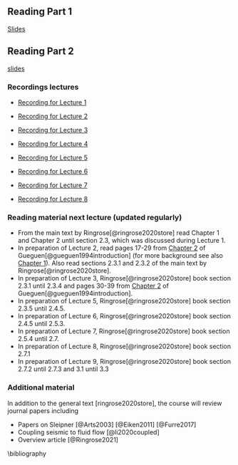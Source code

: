 ## Reading Part 1

[Slides](https://www.dropbox.com/s/4ui6dsp7tfkggur/1_Lecture_CCS.pdf?dl=0)

## Reading Part 2
[slides](https://www.dropbox.com/s/jh2o737hvsu30wp/2_Lecture_CCS.pdf?dl=0)

### Recordings lectures

- [Recording for Lecture 1](https://gtvault.sharepoint.com/:v:/r/sites/SeismicMonitoringCO2Storage-EAS48038803/Shared%20Documents/General/Recordings/New%20channel%20meeting-20220111_153536-Meeting%20Recording.mp4?csf=1&web=1&e=fHJqLg) 

- [Recording for Lecture 2](https://gtvault.sharepoint.com/:v:/r/sites/SeismicMonitoringCO2Storage-EAS48038803/Shared%20Documents/General/Recordings/Meeting%20in%20_General_-20220113_153314-Meeting%20Recording.mp4?csf=1&web=1&e=3TjZB1)

- [Recording for Lecture 3](https://gtvault.sharepoint.com/:v:/r/sites/SeismicMonitoringCO2Storage-EAS48038803/Shared%20Documents/General/Recordings/Meeting%20in%20_General_-20220118_153012-Meeting%20Recording.mp4?csf=1&web=1&e=BQskuz)


- [Recording for Lecture 4](https://gtvault.sharepoint.com/:v:/r/sites/SeismicMonitoringCO2Storage-EAS48038803/Shared%20Documents/General/Recordings/Meeting%20in%20_General_-20220120_152317-Meeting%20Recording.mp4?csf=1&web=1&e=elEm0u)

- [Recording for Lecture 5](https://gtvault.sharepoint.com/:v:/r/sites/SeismicMonitoringCO2Storage-EAS48038803/Shared%20Documents/General/Recordings/Meeting%20in%20_General_-20220125_152917-Meeting%20Recording.mp4?csf=1&web=1&e=mvNFm3)
 
- [Recording for Lecture 6](https://gtvault.sharepoint.com/:v:/r/sites/SeismicMonitoringCO2Storage-EAS48038803/Shared%20Documents/General/Recordings/Meeting%20in%20_General_-20220127_153008-Meeting%20Recording.mp4?csf=1&web=1&e=W8tOhG)
 
- [Recording for Lecture 7](https://gtvault.sharepoint.com/:v:/r/sites/SeismicMonitoringCO2Storage-EAS48038803/Shared%20Documents/General/Recordings/New%20channel%20meeting-20220201_152913-Meeting%20Recording.mp4?csf=1&web=1&e=a2n2D6)
 
- [Recording for Lecture 8](https://gtvault.sharepoint.com/:v:/r/sites/SeismicMonitoringCO2Storage-EAS48038803/Shared%20Documents/General/Recordings/Meeting%20in%20_General_-20220203_160258-Meeting%20Recording.mp4?csf=1&web=1&e=DbpCbi)

### Reading material next lecture (updated regularly)

- From the main text by Ringrose[@ringrose2020store] read Chapter 1 and Chapter 2 until section 2.3, which was discussed during Lecture 1. 
- In preparation of Lecture 2, read pages 17-29 from [Chapter 2](https://www.dropbox.com/s/10jxkl4sqz9cpno/chapter2gueguen.pdf?dl=0) of Gueguen[@gueguen1994introduction] (for more background see also [Chapter 1](https://www.dropbox.com/s/gas1x4fswnhno3w/chapter1gueguen.pdf?dl=0)). Also read sections 2.3.1 and 2.3.2 of the main text by Ringrose[@ringrose2020store].
- In preparation of Lecture 3, Ringrose[@ringrose2020store] book section 2.3.1 until 2.3.4 and pages 30-39 from [Chapter 2](https://www.dropbox.com/s/10jxkl4sqz9cpno/chapter2gueguen.pdf?dl=0) of Gueguen[@gueguen1994introduction].
- In preparation of Lecture 5, Ringrose[@ringrose2020store] book section 2.3.5 until 2.4.5.
- In preparation of Lecture 6, Ringrose[@ringrose2020store] book section 2.4.5 until 2.5.3.
- In preparation of Lecture 7, Ringrose[@ringrose2020store] book section 2.5.4 until 2.7.
- In preparation of Lecture 8, Ringrose[@ringrose2020store] book section 2.7.1 
- In preparation of Lecture 9, Ringrose[@ringrose2020store] book section 2.7.2 until 2.7.3 and 3.1 until 3.3 

<!-- [here](https://www.dropbox.com/s/o7mveowljkwho28/chapter5gueguen.pdf?dl=0). -->

### Additional material

In addition to the general text [ringrose2020store], the course will review journal papers including

- Papers on Sleipner [@Arts2003] [@Eiken2011] [@Furre2017] 
- Coupling seismic to fluid flow [@li2020coupled]
- Overview article [@Ringrose2021]

\bibliography 

<!-- # General introduction

#### Reading material

- John Scales: [Theory of Seismic Imaging](https://www.dropbox.com/s/cdt8ndqy3fnvqpf/imaging_scales.pdf?dl=0) Chapters 1, 2, 10.3
- Guy Drijkoningen: [Seismic Data Processing](https://www.dropbox.com/s/x7sng1s982484o0/SeismicProcessing2%28tg001_ta3600%29.pdf?dl=0) - TG001 / TA3600 Chapters 1,2,3, 4.6, 4.7. and [Introduction to Reflection Seismology TA3520](https://www.dropbox.com/s/hgheb1u1rrflzpk/IntroductionreflectionSeismology%28ta3520%29.pdf?dl=0) Chapter 5.
- Yilmaz's “bible”

https://www.dropbox.com/s/hytfic068qp5jiq/4-Exploration_Seismology-basics.pdf?dl=0

#### Material presented in class

- [Slides for Lecture 1: Introduction](https://www.dropbox.com/s/urblegbb45cvcgr/1-Exploration_Seismology.pdf?dl=0)
- [Slides for Lecture 2: Basic Seismic Data Processing 1](https://www.dropbox.com/s/7qi7kgm3d4ciakx/2-Exploration_Seismology-basics.pdf?dl=0)
- [Slides for Lecture 3: Basic seismic data processing 2](https://www.dropbox.com/s/cix0d679i52t0x3/3-Exploration_Seismology-basics.pdf?dl=0)
- [Slides for Lecture 4: Basic seismic data processing 3](https://www.dropbox.com/s/hytfic068qp5jiq/4-Exploration_Seismology-basics.pdf?dl=0)
- [Slides for Lecture 5: Basic seismic data processing 4](https://www.dropbox.com/s/pgq1qsax4p3by07/5-Exploration_Seismology-basics.pdf?dl=0)
- [Slides for Lecture 6: Basic seismic data processing 5](https://www.dropbox.com/s/3ivdg4ek4ft4tc6/6-Exploration_Seismology-migration.pdf?dl=0)
- [Slides for Lecture 7: Basic seismic data processing 6](https://www.dropbox.com/s/hyh1qa7cae21o0k/7-Exploration_Seismology-migration.pdf?dl=0)
- [Slides for Lecture 8: Basic seismic data processing 7](https://www.dropbox.com/s/w3yv0atpmm46fa6/8-Exploration_Seismology-migration.pdf?dl=0)
- [Slides for Lecture 7: Basic seismic data processing 6](https://www.dropbox.com/s/589st3bu5a5qwpg/7-Exploration_Seismology-migration.pdf?dl=0)
- [Slides for Lecture 8: Basic seismic data processing 7](https://www.dropbox.com/s/w3yv0atpmm46fa6/8-Exploration_Seismology-migration.pdf?dl=0)
- [Slides for Lecture 9: Basic seismic data processing 8](https://www.dropbox.com/s/qda2nol5s8cl18o/9-Exploration_Seismology-fk-radon.pdf?dl=0
)
- [Slides for Lecture 10: Basic seismic data processing 9](https://www.dropbox.com/s/x2hfi4k0kcflvq3/10-Exploration_Seismology-fk-radon.pdf?dl=0
)
- [Slides for Lecture 11: Basic seismic data processing 10](https://www.dropbox.com/s/u5umuw5i8fylrs0/11-Exploration_Seismology-fk-radon.pdf?dl=0)

*** 

# Seismic data acquisition

#### Material presented in class

- [Slides for Lecture 12: Practical aspects of seismic acquisition](https://www.dropbox.com/s/psfngqbbli2uvm3/12-Exploration_Seismology-acquisition.pdf?dl=0
)
- [Slides for Lecture 13: Practical aspects of seismic acquisition](https://www.dropbox.com/s/2ob9rynqvwa9mtt/13-Exploration_Seismology-deconvolution.pdf?dl=0)

***

# From processing to inversion

#### Reading material

- Jon Claerbout: IMAGE ESTIMATION BY EXAMPLE: [Geophysical Soundings Image Construction](http://sep.stanford.edu/sep/prof/gee7-2011.pdf) Chapter 1.
- John A. Scales, Martin L. Smith and Sven Treitel [Introductory Geophysical Inverse Theory](https://www.dropbox.com/s/okubbea8ohp632q/Book_Inversion_Theory.pdf.pdf?dl=0) Chapter 4
- Richard Baraniuk: [More Is Less: Signal Processing and the Data Deluge](http://science.sciencemag.org/content/sci/331/6018/717.full.pdf)
- Felix J. Herrmann, Michael P.Friedlander, Ozgur Yilmaz: [Fighting the curse of dimensionality: compressive sensing in exploration seismology](https://www.dropbox.com/s/m7v4pkb2qr4qww5/sigprocmag.pdf?dl=0
)
- Felix J. Herrmann: [Randomized sampling and sparsity: getting more information from fewer samples](http://slim.eos.ubc.ca/Publications/Public/Journals/herrmann2010rsa.pdf). Geophysics 75, WB173 (2010); doi:10.1190/1.350614

#### Material presented in class

- [Slides for Lecture 14: From Processing to Inversion](https://www.dropbox.com/s/rok2gfwp8y3zagd/14-inversion_intro.pdf?dl=0)
- [Slides for Lecture 15: From Processing to Inversion-Radon](https://www.dropbox.com/s/atl71lgiivkxqon/15-Exploration_Seismology-inversion_radon.pdf?dl=0)

*** 

# Compressive sensing

#### Reading material

- IEEE Signal Processing Magazine Richard Baraniuk: Compressive sensing and More Is Less: Signal Processing and the Data Deluge
- Emmanuel Candes and Michael Wakin: An introduction to Compressive Sensing
- Justin Romberg: Imaging via compressive sampling
- Felix J. Herrmann: Randomized sampling and sparsity: getting more information from fewer samples. Geophysics 75, WB173 (2010); doi:10.1190/1.350614
- Felix J. Herrmann, Michael P. Friedlander, Ozgur Yilmaz: Fighting the curse of dimensionality: compressive sensing in exploration seismology

#### Material presented in class

- [Slides for Lecture 16: Basics Compressive Sensing](https://www.dropbox.com/s/hvngq6y0yyqx8lw/16-Exploration_Seismology-cs-1.pdf?dl=0)
- [Slides for Lecture 17: Theory Compressive Sensing](https://www.dropbox.com/s/73iuuysqz3ts11h/17-Exploration_Seismology-inversion-cs-2.pdf?dl=0)
- [Slides for Lecture 18: Theory Compressive Sensing - Design Principles Sensing](https://www.dropbox.com/s/v1d1s6cmvi8nw87/18-Exploration_Seismology-inversion-cs-3.pdf?dl=0)
- [Slides for Lecture 19: Compressive Sensing - Latest](https://www.dropbox.com/s/gntmsrpiy8yyndf/19-Exploration_Seismology-CS-4.pdf?dl=0)

***

# Linearized inversion 

#### Reading material

- A. Gisolf. On the shortcomings of linear AVP( AVO/AVA) inversion.

####Material presented in class

- [Slides for Lecture 20: Linearized inversion of amplitude-versus-offset data](https://www.dropbox.com/s/6530m03nwj4edeo/20-Exploration_Seismology-AVO.pdf?dl=0)

***

# RTM & FWI


#### Reading material

- Gerhard Pratt: Gauss-Newton and full Newton methods in frequency domain seismic waveform inversion. Geophysical Journal International, 133, 341-362.
- Andreas Fichtner: Full Seismic Waveform Modelling and Inversion chapter 10 and 11

#### Material presented in class

- - [Slides for Lecture 21: Full-waveform inversion and Reverse Time Migration](https://www.dropbox.com/s/fsquf33ucb62cia/21_Exploration_Seismology-fwi.pdf?dl=0)


*** 

# Review

- [Slides for Lecture 22: Review Migration,  Velocity Analyses, and AVO](https://www.dropbox.com/s/mv9sunt3hbbf29g/22-Exploration_Seismology-review.pdf?dl=0) -->
